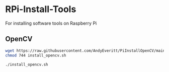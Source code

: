 # RPi-Install-Tools
For installing software tools on Raspberry Pi

## OpenCV

```bash
wget https://raw.githubusercontent.com/AndyEveritt/PiInstallOpenCV/main/install_opencv.sh
chmod 744 install_opencv.sh

./install_opencv.sh
```
